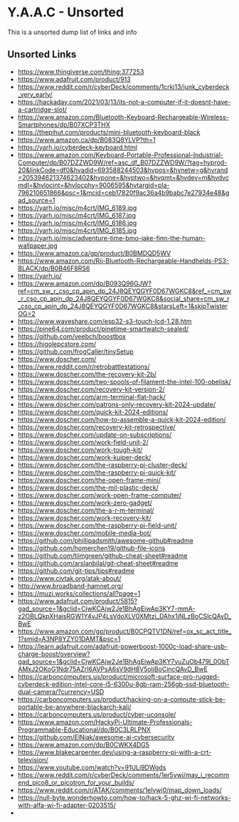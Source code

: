 <!-- ======================================== unsorted.md Start ======================================== -->


<!-- ------------------------------ Intro Start ------------------------------ -->

# Y.A.A.C - Unsorted

This is a unsorted dump list of links and info

<!-- ------------------------------ Intro End ------------------------------ -->


<!-- ------------------------------ Overview Start ------------------------------ -->

<!-- ------------------------------ Overview Start ------------------------------ -->


<!-- ------------------------------ Unsorted Links Start ------------------------------ -->

## Unsorted Links

- https://www.thingiverse.com/thing:377253
- https://www.adafruit.com/product/913
- https://www.reddit.com/r/cyberDeck/comments/1crki13/junk_cyberdeck_very_early/
- https://hackaday.com/2021/03/13/its-not-a-computer-if-it-doesnt-have-a-cartridge-slot/
- https://www.amazon.com/Bluetooth-Keyboard-Rechargeable-Wireless-Smartphones/dp/B07XCP3THX
- https://thepihut.com/products/mini-bluetooth-keyboard-black
- https://www.amazon.ca/dp/B083Q8YLVP?th=1
- https://yarh.io/cyberdeck-keyboard.html
- https://www.amazon.com/Keyboard-Portable-Professional-Industrial-Computer/dp/B07DZZWD9W/ref=asc_df_B07DZZWD9W/?tag=hyprod-20&linkCode=df0&hvadid=693588244503&hvpos=&hvnetw=g&hvrand=205394621374623402&hvpone=&hvptwo=&hvqmt=&hvdev=m&hvdvcmdl=&hvlocint=&hvlocphy=9006595&hvtargid=pla-796210651866&psc=1&mcid=ceb17820f9ac36a4b9babc7e27934e48&gad_source=1
- https://yarh.io/misc/m4crt/IMG_6189.jpg
- https://yarh.io/misc/m4crt/IMG_6187.jpg
- https://yarh.io/misc/m4crt/IMG_6186.jpg
- https://yarh.io/misc/m4crt/IMG_6185.jpg
- https://yarh.io/misc/adventure-time-bmo-jake-finn-the-human-wallpaper.jpg
- https://www.amazon.ca/gp/product/B0BMDQD5WV
- https://www.amazon.com/Rii-Bluetooth-Rechargeable-Handhelds-PS3-BLACK/dp/B0B46F8RS6
- https://yarh.io/
- https://www.amazon.com/dp/B093Q96GJW?ref=cm_sw_r_cso_cp_apin_dp_24J8QEYQGYF0D67WGKC8&ref_=cm_sw_r_cso_cp_apin_dp_24J8QEYQGYF0D67WGKC8&social_share=cm_sw_r_cso_cp_apin_dp_24J8QEYQGYF0D67WGKC8&starsLeft=1&skipTwisterOG=2
- https://www.waveshare.com/esp32-s3-touch-lcd-1.28.htm
- https://pine64.com/product/pinetime-smartwatch-sealed/
- https://github.com/veebch/boostbox
- https://higolepcstore.com/
- https://github.com/frogCaller/tinySetup
- https://www.doscher.com/
- https://www.reddit.com/r/retrobattlestations/
- https://www.doscher.com/the-recovery-kit-2b/
- https://www.doscher.com/two-spools-of-filament-the-intel-100-obelisk/
- https://www.doscher.com/recovery-kit-version-2/
- https://www.doscher.com/arm-terminal-flat-hack/
- https://www.doscher.com/patrons-only-recovery-kit-2024-update/
- https://www.doscher.com/quick-kit-2024-editions/
- https://www.doscher.com/how-to-assemble-a-quick-kit-2024-edition/
- https://www.doscher.com/recovery-kit-retrospective/
- https://www.doscher.com/update-on-subscriptions/
- https://www.doscher.com/work-field-unit-2/
- https://www.doscher.com/work-tough-kit/
- https://www.doscher.com/work-kuiper-deck/
- https://www.doscher.com/the-raspberry-pi-cluster-deck/
- https://www.doscher.com/the-raspberry-pi-quick-kit/
- https://www.doscher.com/the-open-frame-mini/
- https://www.doscher.com/the-mil-plastic-deck/
- https://www.doscher.com/work-open-frame-computer/
- https://www.doscher.com/work-zero-gadget/
- https://www.doscher.com/the-a-r-m-terminal/
- https://www.doscher.com/work-recovery-kit/
- https://www.doscher.com/the-raspberry-pi-field-unit/
- https://www.doscher.com/mobile-media-bot/
- https://github.com/phillipadsmith/awesome-github#readme
- https://github.com/homerchen19/github-file-icons
- https://github.com/tiimgreen/github-cheat-sheet#readme
- https://github.com/arslanbilal/git-cheat-sheet#readme
- https://github.com/git-tips/tips#readme
- https://www.civtak.org/atak-about/
- http://www.broadband-hamnet.org/
- https://muzi.works/collections/all?page=1
- https://www.adafruit.com/product/5815?gad_source=1&gclid=CjwKCAjw2Je1BhAgEiwAp3KY7-mmA-z2OBLQkpXHajsRGW1Y4vJP4LsVdoXLV0XMtzj_DAhx1jNLzBoCSlcQAvD_BwE
- https://www.amazon.com/gp/product/B0CPQTV1DN/ref=ox_sc_act_title_1?smid=A3NP8YZY01DAMT&psc=1
- https://learn.adafruit.com/adafruit-powerboost-1000c-load-share-usb-charge-boost/overview?gad_source=1&gclid=CjwKCAjw2Je1BhAgEiwAp3KY7yuZuOb479l_0ObTAMxJ2OKoG1Ndr75AZrI6AVPsA6sV9dH8V5oljBoCincQAvD_BwE
- https://carboncomputers.us/product/microsoft-surface-pro-rugged-cyberdeck-edition-intel-core-i5-6300u-8gb-ram-256gb-ssd-bluetooth-dual-camera/?currency=USD
- https://carboncomputers.us/product/hacking-on-a-compute-stick-be-portable-be-anywhere-blackarch-kali/
- https://carboncomputers.us/product/cyber-uconsole/
- https://www.amazon.com/HackyPi-Ultimate-Professionals-Programmable-Educational/dp/B0C3LRLPNX
- https://github.com/ElNiak/awesome-ai-cybersecurity
- https://www.amazon.com/dp/B0CWKX4DG5
- https://www.blakecarpenter.dev/using-a-raspberry-pi-with-a-crt-television/
- https://www.youtube.com/watch?v=91ULi9DWgds
- https://www.reddit.com/r/cyberDeck/comments/1er5ywj/may_i_recommend_pico8_or_picotron_for_your_builds/
- https://www.reddit.com/r/ATAK/comments/1elywi0/map_down_loads/
- https://null-byte.wonderhowto.com/how-to/hack-5-ghz-wi-fi-networks-with-alfa-wi-fi-adapter-0203515/
- 



<!-- ------------------------------ Unsorted Links End ------------------------------ -->


<!-- ------------------------------ Outro Start ------------------------------ -->

<!-- ------------------------------ Outro End ------------------------------ -->


<!-- ======================================== unsorted.md end ======================================== -->
